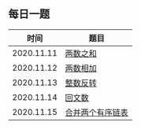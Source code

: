 ## 每日一题


时间|题目
---|---
2020.11.11| [两数之和](https://leetcode-cn.com/problems/two-sum/)
2020.11.12| [两数相加](https://leetcode-cn.com/problems/add-two-numbers/)
2020.11.13| [整数反转](https://leetcode-cn.com/problems/reverse-integer/)
2020.11.14| [回文数](https://leetcode-cn.com/problems/palindrome-number/)
2020.11.15| [合并两个有序链表](https://leetcode-cn.com/problems/merge-two-sorted-lists/)